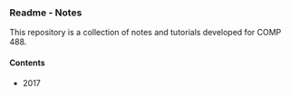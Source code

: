 ### Readme - Notes

This repository is a collection of notes and tutorials developed for COMP 488.

#### Contents

* 2017
